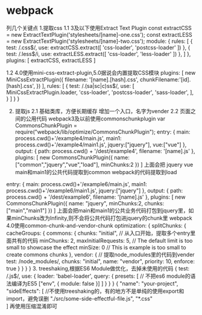 # webpack 
列几个关键点
1.提取css
1.1 3及以下使用Extract Text Plugin
const extractCSS = new ExtractTextPlugin('stylesheets/[name]-one.css');
const extractLESS = new ExtractTextPlugin('stylesheets/[name]-two.css');
  module: {
    rules: [
      {
        test: /\.css$/,
        use: extractCSS.extract([ 'css-loader', 'postcss-loader' ])
      },
      {
        test: /\.less$/i,
        use: extractLESS.extract([ 'css-loader', 'less-loader' ])
      },
    ]
  },
  plugins: [
    extractCSS,
    extractLESS
  ]

1.2 4.0使用mini-css-extract-plugin,5.0据说会内置提取CSS模块
  plugins: [
    new MiniCssExtractPlugin({
      filename: '[name].[hash].css',
      chunkFilename:'[id].[hash].css',
    })
  ],
  rules: [
      {
        test: /\.(sa|sc|c)ss$/,
        use: [
          MiniCssExtractPlugin.loader,
          'css-loader',
          'postcss-loader',
          'sass-loader',
        ],
      }
    ]
  }
}

2. 提取js
2.1 基础类库，方便长期缓存
增加一个入口，名字为vender
2.2 页面之间的公用代码
  webpack3及以前使用commonschunkplugin
  var CommonsChunkPlugin = require("webpack/lib/optimize/CommonsChunkPlugin");
  entry: {
      main: process.cwd()+'/example4/main.js',
      main1: process.cwd()+'/example4/main1.js',
      jquery:["jquery"],
      vue:["vue"]
  },
  output: {
      path: process.cwd() + '/dest/example4',
      filename: '[name].js'
  },
  plugins: [
      new CommonsChunkPlugin({
          name: ["common","jquery","vue","load"],
          minChunks:2
      })
  ]
  上面会把 jquery vue main和main1的公共代码提取到common  webpack的代码提取到load
  
  entry: {
      main: process.cwd()+'/example6/main.js',
      main1: process.cwd()+'/example6/main1.js',
      jquery:["jquery"]
  },
  output: {
      path: process.cwd()  + '/dest/example6',
      filename: '[name].js'
  },
  plugins: [
      new CommonsChunkPlugin({
          name: "jquery",
          minChunks:2,
          chunks:["main","main1"]
      })
  ]
  上面会把main和main1的公共业务代码打包到jquery里，如果minChunks改为Infinity,则不会将公共代码打包进jquery的chunk里
  webpack 4.0使用common-chunk-and-vendor-chunk
  optimization: {
		splitChunks: {
			cacheGroups: {
				commons: {
					chunks: "initial",  // 从入口开始，提取多个entry里面共有的代码
					minChunks: 2,
					maxInitialRequests: 5, // The default limit is too small to showcase the effect
					minSize: 0 // This is example is too small to create commons chunks
				},
				vendor: {   // 提取node_modules里的代码到vender
					test: /node_modules/,
					chunks: "initial",
					name: "vendor",
					priority: 10,
					enforce: true
				}
			}
		}
	}
  3. treeshaking,根据ES6 Module做优化，去掉未使用的代码
    {
      test: /\.js$/,
      use: {
        loader: 'babel-loader',
        query: {
          presets: [
            // 不把es6 module的语法编译为ES5
            ["env", { module: false }]
          ]
        }
      }
    }
    {
  "name": "your-project",
  "sideEffects": [  //不使用treeshaking的，有的地方不是单纯的使用export和import，避免误删
     "./src/some-side-effectful-file.js",
     "*.css"  
   ]
    再使用压缩混淆即可
  
